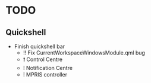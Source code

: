 # TODO
## Quickshell
- Finish quickshell bar
  - ‼️ Fix CurrentWorkspaceWindowsModule.qml bug
  - ❗ Control Centre
  - ❕ Notification Centre
  - ❕ MPRIS controller
